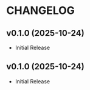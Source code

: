 # CHANGELOG

<!-- version list -->

## v0.1.0 (2025-10-24)

- Initial Release

## v0.1.0 (2025-10-24)

- Initial Release

